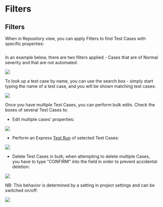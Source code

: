 # Filters

## Filters <a href="#h_7c27df9b38" id="h_7c27df9b38"></a>

When in Repository view, you can apply Filters to find Test Cases with specific properties:

<figure><img src="https://qase.intercom-attachments-7.com/i/o/595197425/dd3e85fa308d1137b8350cca/aXjKJV7kZ7VONVYLfRsYP2TMMQTudjnuXMeaYiBNdGhxSYQKo9lZY1RjHEAVTM5YykzWuAWwDt1PlGDhqEnb0adtkwaRaBXVQETn3z0-g-6Yo3MFi7jzfRAt9AWs6TEbVCrHeLxRhT7EceMpW8u9o3B_0kbJpOB7fifpMJX_6pLd3UQCEuwiqI7P1w" alt=""><figcaption></figcaption></figure>

In an example below, there are two filters applied - Cases that are of Normal severity and that are not automated:

[![](https://qase.intercom-attachments-7.com/i/o/595197438/9d4092878437391b3f557efe/7JL1oBioUVy-9h7osXr0igY6BgwPH3-c69hYSG4GCstKQeh2WfMAc50opipEAo8tM3OzrmWF5QHpWGQv17tKv4igUXFP9BphJdrykUhjtF0\_xSwI48\_Nc2FuRiQPkgU7jRtdBqhQ7pOj595IszXocCicvlHdRWBxr2AwgnxKJfipTyPC-8d\_ElMNIg)](https://qase.intercom-attachments-7.com/i/o/595197438/9d4092878437391b3f557efe/7JL1oBioUVy-9h7osXr0igY6BgwPH3-c69hYSG4GCstKQeh2WfMAc50opipEAo8tM3OzrmWF5QHpWGQv17tKv4igUXFP9BphJdrykUhjtF0\_xSwI48\_Nc2FuRiQPkgU7jRtdBqhQ7pOj595IszXocCicvlHdRWBxr2AwgnxKJfipTyPC-8d\_ElMNIg)

To look up a test case by name, you can use the search box - simply start typing the name of a test case, and you will be shown matching test cases:

[![](https://qase.intercom-attachments-7.com/i/o/595197454/8523e54d3a6a238fbee0583e/DXsFChlnDaOPQOseDIQZkNPvmLC-RKsCIG5ZnUhbvbROPIAIl2pIM2IRAGV3Q0xvqoJcKvzpYCxUvqIyeCuq2BXEEoyrF3HoWYTVHwLscVRaJJeESG-otWHEjH6wpEvNCGaJZ8p5-3Rf-\_L6dl-BRFWGBGt9nohqV\_AzqajFTDg3sbqHZO9aZvW3qA)](https://qase.intercom-attachments-7.com/i/o/595197454/8523e54d3a6a238fbee0583e/DXsFChlnDaOPQOseDIQZkNPvmLC-RKsCIG5ZnUhbvbROPIAIl2pIM2IRAGV3Q0xvqoJcKvzpYCxUvqIyeCuq2BXEEoyrF3HoWYTVHwLscVRaJJeESG-otWHEjH6wpEvNCGaJZ8p5-3Rf-\_L6dl-BRFWGBGt9nohqV\_AzqajFTDg3sbqHZO9aZvW3qA)

Once you have multiple Test Cases, you can perform bulk edits. Check the boxes of several Test Cases to:

* Edit multiple cases' properties:

[![](https://qase.intercom-attachments-7.com/i/o/595197463/0ba076b628b12ce10f8d50f6/7tPe0c1AU4EIQz\_3s\_at5dsNJBZHYSsp4Ek6o-Q-WHLeUx8rP5r3A7UVkfEQUmmdo68HREc8HY0r-xnAiq4EifsV-Wzv0n0bJ0BKuWyUdB1tAPH0hO3GCRWGLcQXHhAclazW4ITaigosaFGvBtyk4oUMn-1WBSs1-PDuwNneM5tzCCZddstQ3ToOEw)](https://qase.intercom-attachments-7.com/i/o/595197463/0ba076b628b12ce10f8d50f6/7tPe0c1AU4EIQz\_3s\_at5dsNJBZHYSsp4Ek6o-Q-WHLeUx8rP5r3A7UVkfEQUmmdo68HREc8HY0r-xnAiq4EifsV-Wzv0n0bJ0BKuWyUdB1tAPH0hO3GCRWGLcQXHhAclazW4ITaigosaFGvBtyk4oUMn-1WBSs1-PDuwNneM5tzCCZddstQ3ToOEw)

* Perform an Express [Test Run](https://help.qase.io/en/articles/5563702-test-runs) of selected Test Cases:

[![](https://qase.intercom-attachments-7.com/i/o/595197473/76097711947566ce80460cad/OV\_sjiMs6247o-\_YN4pjQuqvzHzLRdClUlTdLvCOQuz1g75q\_VueHIKXIwhk48Jli5nrHBbJOG\_ThPdOK1QgAy4WuMD88OjtkS2w5aMSz0L-Wl-xqKfmeC4ayRa6eFmlrbCiSXueR6EQYZWCTcTfw7oaxykEfgs-TrI-k5OkaJIbvGtaXMj\_DFjfWA)](https://qase.intercom-attachments-7.com/i/o/595197473/76097711947566ce80460cad/OV\_sjiMs6247o-\_YN4pjQuqvzHzLRdClUlTdLvCOQuz1g75q\_VueHIKXIwhk48Jli5nrHBbJOG\_ThPdOK1QgAy4WuMD88OjtkS2w5aMSz0L-Wl-xqKfmeC4ayRa6eFmlrbCiSXueR6EQYZWCTcTfw7oaxykEfgs-TrI-k5OkaJIbvGtaXMj\_DFjfWA)

* Delete Test Cases in bulk; when attempting to delete multiple Cases, you have to type "CONFIRM" into the field in order to prevent accidental deletion:

[![](https://qase.intercom-attachments-7.com/i/o/595197487/26748506f395334cfe09a5cd/ycvgN0F7Drb0-V7kQ1z8iJv8oC1b2ACixgBPF-KdEtyVxGzt2G6kybkuHeb-Qi1fZypZJWMTfb98tgSV2QdNmUeErUvs0RZ834XJwE3RFV5ObR9Hb6mfhN1LG-QJUP75vCpe-AdOyQyyKEAYf1-2HXrgYX2xLpjgetPpzoOs1nXX7Ra6pyyAQt-zpQ)](https://qase.intercom-attachments-7.com/i/o/595197487/26748506f395334cfe09a5cd/ycvgN0F7Drb0-V7kQ1z8iJv8oC1b2ACixgBPF-KdEtyVxGzt2G6kybkuHeb-Qi1fZypZJWMTfb98tgSV2QdNmUeErUvs0RZ834XJwE3RFV5ObR9Hb6mfhN1LG-QJUP75vCpe-AdOyQyyKEAYf1-2HXrgYX2xLpjgetPpzoOs1nXX7Ra6pyyAQt-zpQ)

NB: This behavior is determined by a setting in project settings and can be switched on/off:

[![](https://downloads.intercomcdn.com/i/o/607950470/97b70c2a88f5ff8a3122130e/image.png)](https://downloads.intercomcdn.com/i/o/607950470/97b70c2a88f5ff8a3122130e/image.png)
